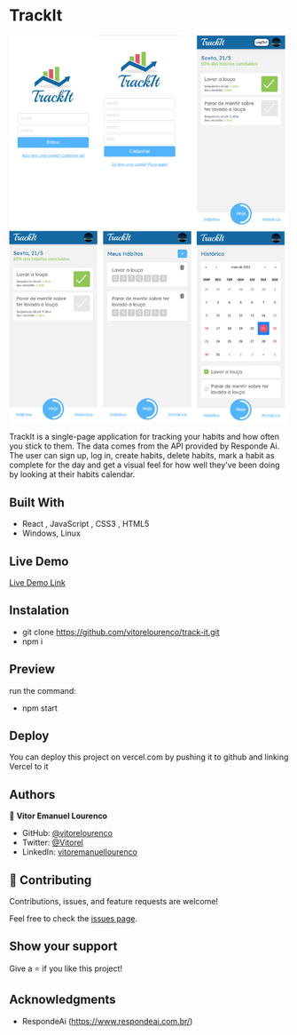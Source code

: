 # TrackIt

![screenshot](./app_screenshot.png)

TrackIt is a single-page application for tracking your habits and how often you stick to them. The data comes from the API provided by Responde Ai. The user can sign up, log in, create habits, delete habits, mark a habit as complete for the day and get a visual feel for how well they've been doing by looking at their habits calendar. 

## Built With

- React , JavaScript , CSS3 , HTML5  
- Windows, Linux

## Live Demo

[Live Demo Link](https://track-it-xi.vercel.app/)

## Instalation

- git clone https://github.com/vitorelourenco/track-it.git
- npm i

## Preview

run the command:
- npm start

## Deploy

You can deploy this project on vercel.com by pushing it to github and linking Vercel to it

## Authors

👤 **Vitor Emanuel Lourenco**

- GitHub: [@vitorelourenco](https://github.com/vitorelourenco)
- Twitter: [@Vitorel](https://twitter.com/Vitorel)
- LinkedIn: [vitoremanuellourenco](https://www.linkedin.com/in/vitoremanuellourenco/)


## 🤝 Contributing

Contributions, issues, and feature requests are welcome!

Feel free to check the [issues page](https://github.com/vitorelourenco/track-it/issues).

## Show your support

Give a ⭐️ if you like this project!

## Acknowledgments

- RespondeAi (https://www.respondeai.com.br/)

